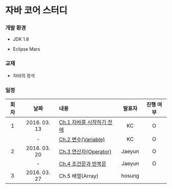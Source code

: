 # 자바 코어 스터디

### 개발 환경

- JDK 1.8

- Eclipse Mars

### 교재

- 자바의 정석

### 일정

| 회차 |     날짜     |            내용           | 발표자 | 진행 여부 |
|:----:|:------------:|:--------------------------|:------:|:---------:|
|   1  | 2016. 03. 13 | [Ch.1 자바를 시작하기 전에](https://github.com/yoistudy/java_review/tree/master/src/ch01) |KC |O|
|      |       -      | [Ch.2 변수(Variable)](https://github.com/yoistudy/java_review/tree/master/src/ch02)       |KC |O|
|   2  | 2016. 03. 20 | [Ch.3 연산자(Operator)](https://github.com/yoistudy/java_review/tree/master/src/ch03)     |Jaeyun|O|
|      |       -      | [Ch.4 조건문과 반복문](https://github.com/yoistudy/java_review/tree/master/src/ch04)      |Jaeyun|O|
|   3  | 2016. 03. 27 | Ch.5 배열(Array)     |hosung||


